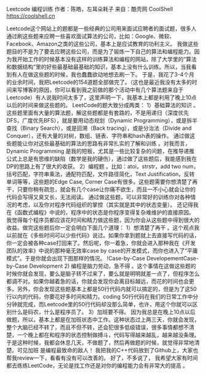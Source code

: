 Leetcode 编程训练
作者：陈皓，左耳朵耗子
来自：酷壳网 CoolShell https://coolshell.cn

Leetcode这个网站上的题都是一些经典的公司用来面试应聘者的面试题，很多人通过刷这些题来应聘一些喜欢面试算法的公司，比如：Google、微软、Facebook、Amazon之类的这些公司，基本上是应试教育的功利主义。
我做这些题目的不是为了要去应聘这些公司，而是为了锻炼一下自己的算法和编程能力。因为我开始工作的时候基本没有这样的训练算法和编程的网站，除了大学里的“算法和数据结构”里的好些最基础最基础的知识，基本上没有什么训练。所以，当我看到有人在做这些题的时候，我也蠢蠢欲动地想去刷一下。
于是，我花了3-4个月的业余时间，我把Leetcode的154道题全部做完了。（这也是最近我没有太多的时间来写博客的原因，你可以看到我之前做的那个活动中有几个算法题来自于Leetcode）有人说我时间太多了，这里声明一下，我基本上都是利用了晚上10点以后的时间来做这些题的。
LeetCode的题大致分成两类：
1）基础算法的知识 。这些题里面有大量的算法题，解这些题都是有套路的，不是用递归（深度优先DFS，广度优先BFS），就是要用动态规划（Dynamic Programming），或是拆半查找（Binary Search），或是回溯（Back tracing），或是分治法（Divide and Conquer），还有大量的对树，数组、链表、字符串和hash表的操作。 通过做这些题能让你对这些最基础的算法的思路有非常扎实的了解和训练 。对我而言，Dynamic Programming 是我的短板，尤其是一些比较复杂的问题，在推导递推公式上总是有思维的缺陷（数学是我的硬伤），通过做了这些题后，我能感到我在DP的思路上有了很大的收获。
2）编程题 。比如：atoi，strstr，add two num，括号匹配，字符串乘法，通配符匹配，文件路径简化，Text Justification，反转单词等等，这些题的Edge Case, Corner Case有很多。这些题需要你想清楚了再干，只要你稍有疏忽，就会有几个case让你痛不欲生，而且一不小心就会让你的代码会写得又臭又长，无法阅读。 通过做这些题，可以非常好的训练你对各种情况的考虑，以及你对程序代码组织的掌控（其实就是其中的状态变量）。 还记得我在《函数式编程》中说的，程序中的状态是你程序变得复杂难维护的直接原因。
我觉得每个程序员都应该花时间和精力做这些题，因为你会从这些题中得到很大的收益。做完这些题后你一定会明白下面几个道理：
1）想清楚了再干 。这个观点我以前就在《多些时间可以少些代码》说过。如果你拿到题就上去直接写代码的话，你一定会被各种case打回来了。然后呢，你一着急，你就会进入那种我在《开发团队的效率》中说的那种毫无效率case by case的开发模式，而你也进入了“平庸模式”。于是你就会出现下图那样的情况。
!Case-by-Case DevelopementCase-by-Case Development
2) 编程是脑力劳动，急不得 。这个事情在这做这些题的时候你就会发现，要么是脑子转不过来了，要么就是明明就差一点了，但程序怎么都调不对。如果你越着急的话，你就会发现你会离目标越远，而花的时间也会更多。另外，你会发现这些题基本上都是50行代码内就可以搞定的，但是为了这50行以内的代码，你要花好多时间和精力。coding 50行代码在我们的日常工作中分分钟就完成，而Leetcode里的50行代码却没那么简单，也许，用这个你就可以区别什么是码农，什么是程序员了。
3）加班要不得。 因为我总是在晚上10点以后做题，所以，基本上都是在加班状态中工作。这种状态过上两三天，你就会发现，整个大脑已经不转了，而且不但不转，还会犯很多低级错误，很多事情都想不清楚，一个晚上都在和程序的状态控制做搏斗，代码写得越来越乱，越来越没条理。于是这种时候，我都会休息几天，不做题了，然后再做题的时候，就觉得非常地清楚。可见加班 是编程最致命的敌人！
我把我的C++代码放到了Github上，大家也帮我review一下，看看有没有可以改善的。
好了，不多说了， 我希望大家有时间都去练练LeetCode，无论是找工作还是对你的编程能力会有非常大的提高 。